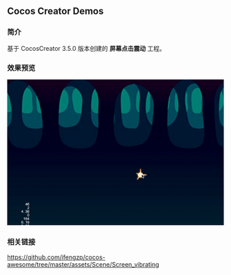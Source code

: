 ## Cocos Creator Demos

### 简介
基于 CocosCreator 3.5.0 版本创建的 **屏幕点击震动** 工程。

### 效果预览
![image](../../../gif/202201/2022012015.gif)

### 相关链接
https://github.com/ifengzp/cocos-awesome/tree/master/assets/Scene/Screen_vibrating